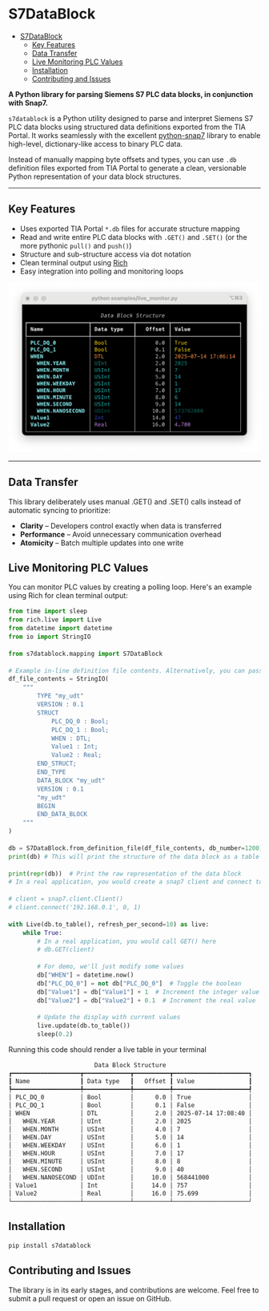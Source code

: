 # S7DataBlock

- [S7DataBlock](#s7datablock)
  - [Key Features](#key-features)
  - [Data Transfer](#data-transfer)
  - [Live Monitoring PLC Values](#live-monitoring-plc-values)
  - [Installation](#installation)
  - [Contributing and Issues](#contributing-and-issues)

**A Python library for parsing Siemens S7 PLC data blocks, in conjunction with Snap7.**

`s7datablock` is a Python utility designed to parse and interpret Siemens S7 PLC data blocks using structured data definitions exported from the TIA Portal. It works seamlessly with the excellent [python-snap7](https://github.com/gijzelaerr/python-snap7) library to enable high-level, dictionary-like access to binary PLC data.

Instead of manually mapping byte offsets and types, you can use `.db` definition files exported from TIA Portal to generate a clean, versionable Python representation of your data block structures.

---

## Key Features

- Uses exported TIA Portal `*.db` files for accurate structure mapping
- Read and write entire PLC data blocks with `.GET()` and `.SET()` (or the more pythonic `pull()` and `push()`)
- Structure and sub-structure access via dot notation
- Clean terminal output using [Rich](https://github.com/Textualize/rich)
- Easy integration into polling and monitoring loops

![example.png](https://github.com/CEAD-group/s7datablock/raw/main/docs/example.png)

---

## Data Transfer

This library deliberately uses manual .GET() and .SET() calls instead of automatic syncing to prioritize:
 - **Clarity** – Developers control exactly when data is transferred
 - **Performance** – Avoid unnecessary communication overhead
 - **Atomicity** – Batch multiple updates into one write

## Live Monitoring PLC Values

You can monitor PLC values by creating a polling loop. Here's an example using Rich for clean terminal output:

```python
from time import sleep
from rich.live import Live
from datetime import datetime
from io import StringIO

from s7datablock.mapping import S7DataBlock

# Example in-line definition file contents. Alternatively, you can pass a PAth to a *.db file.
df_file_contents = StringIO(
    """
        TYPE "my_udt"
        VERSION : 0.1
        STRUCT
            PLC_DQ_0 : Bool;
            PLC_DQ_1 : Bool;
            WHEN : DTL;
            Value1 : Int;
            Value2 : Real;
        END_STRUCT;
        END_TYPE
        DATA_BLOCK "my_udt"
        VERSION : 0.1
        "my_udt"
        BEGIN
        END_DATA_BLOCK
    """
)

db = S7DataBlock.from_definition_file(df_file_contents, db_number=1200)
print(db) # This will print the structure of the data block as a table

print(repr(db))  # Print the raw representation of the data block
# In a real application, you would create a snap7 client and connect to the PLC

# client = snap7.client.Client()
# client.connect('192.168.0.1', 0, 1)

with Live(db.to_table(), refresh_per_second=10) as live:
    while True:
        # In a real application, you would call GET() here
        # db.GET(client)

        # For demo, we'll just modify some values
        db["WHEN"] = datetime.now()
        db["PLC_DQ_0"] = not db["PLC_DQ_0"]  # Toggle the boolean
        db["Value1"] = db["Value1"] + 1  # Increment the integer value
        db["Value2"] = db["Value2"] + 0.1  # Increment the real value

        # Update the display with current values
        live.update(db.to_table())
        sleep(0.2)
```

Running this code should render a live table in your terminal
```text
                        Data Block Structure
┏━━━━━━━━━━━━━━━━━━━┳━━━━━━━━━━━━━┳━━━━━━━━━━┳━━━━━━━━━━━━━━━━━━━━━┓
┃ Name              ┃ Data type   ┃   Offset ┃ Value               ┃
┡━━━━━━━━━━━━━━━━━━━╇━━━━━━━━━━━━━╇━━━━━━━━━━╇━━━━━━━━━━━━━━━━━━━━━┩
│ PLC_DQ_0          │ Bool        │      0.0 │ True                │
│ PLC_DQ_1          │ Bool        │      0.1 │ False               │
│ WHEN              │ DTL         │      2.0 │ 2025-07-14 17:08:40 │
│   WHEN.YEAR       │ UInt        │      2.0 │ 2025                │
│   WHEN.MONTH      │ USInt       │      4.0 │ 7                   │
│   WHEN.DAY        │ USInt       │      5.0 │ 14                  │
│   WHEN.WEEKDAY    │ USInt       │      6.0 │ 1                   │
│   WHEN.HOUR       │ USInt       │      7.0 │ 17                  │
│   WHEN.MINUTE     │ USInt       │      8.0 │ 8                   │
│   WHEN.SECOND     │ USInt       │      9.0 │ 40                  │
│   WHEN.NANOSECOND │ UDInt       │     10.0 │ 568441000           │
│ Value1            │ Int         │     14.0 │ 757                 │
│ Value2            │ Real        │     16.0 │ 75.699              │
└───────────────────┴─────────────┴──────────┴─────────────────────┘
```



## Installation

```bash
pip install s7datablock
```


## Contributing and Issues

The library is in its early stages, and contributions are welcome. Feel free to submit a pull request or open an issue on GitHub.
